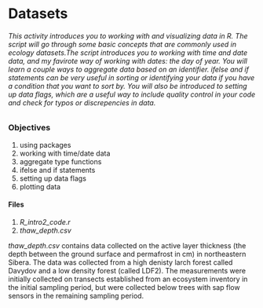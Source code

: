 # Datasets
###### This activity introduces you to working with and visualizing data in R. The script will go through some basic concepts that are commonly used in ecology datasets.The script introduces you to working with time and date data, and my favirote way of working with dates: the day of year. You will learn a couple ways to aggregate data based on an identifier. _ifelse_ and _if_ statements can be very useful in sorting or identifying your data if you have a condition that you want to sort by. You will also be introduced to setting up data flags, which are a useful way to include quality control in your code and check for typos or discrepencies in data.  

### Objectives

1. using packages
2. working with time/date data
3. aggregate type functions
4. ifelse and if statements
5. setting up data flags
6. plotting data
 

#### Files
1. _R_intro2_code.r_
2. _thaw_depth.csv_


_thaw_depth.csv_ contains data collected on the active layer thickness (the depth between the ground surface and permafrost in cm) in northeastern Sibera. The data was collected from a high denisty larch forest called Davydov and a low density forest (called LDF2). The measurements were initially collected on transects established from an ecosystem inventory in the initial sampling period, but were collected below trees with sap flow sensors in the remaining sampling period.